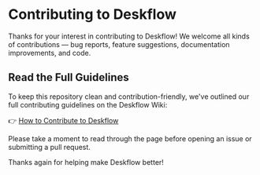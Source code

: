 # Contributing to Deskflow

Thanks for your interest in contributing to Deskflow! We welcome all kinds of contributions — bug reports, feature suggestions, documentation improvements, and code.

## Read the Full Guidelines

To keep this repository clean and contribution-friendly, we've outlined our full contributing guidelines on the Deskflow Wiki:

👉 [How to Contribute to Deskflow](https://github.com/deskflow/deskflow/wiki/Contributing)

Please take a moment to read through the page before opening an issue or submitting a pull request.

Thanks again for helping make Deskflow better!
